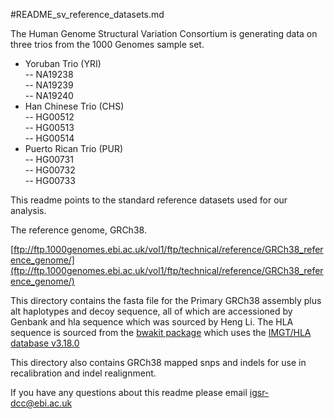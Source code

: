 #README_sv_reference_datasets.md

The Human Genome Structural Variation Consortium is generating data on three trios from the 1000 Genomes sample set.

- Yoruban Trio (YRI)  
-- NA19238  
-- NA19239  
-- NA19240  
- Han Chinese Trio (CHS)  
-- HG00512  
-- HG00513  
-- HG00514  
- Puerto Rican Trio (PUR)  
-- HG00731  
-- HG00732  
-- HG00733  

This readme points to the standard reference datasets used for our analysis.

The reference genome, GRCh38.

[ftp://ftp.1000genomes.ebi.ac.uk/vol1/ftp/technical/reference/GRCh38_reference_genome/](ftp://ftp.1000genomes.ebi.ac.uk/vol1/ftp/technical/reference/GRCh38_reference_genome/)

This directory contains the fasta file for the Primary GRCh38 assembly plus alt haplotypes and decoy sequence, all of which are accessioned by Genbank and hla sequence which was sourced by Heng Li. The HLA sequence is sourced from the [bwakit package](https://github.com/lh3/bwa/tree/master/bwakit) which uses the [IMGT/HLA database v3.18.0](https://www.ebi.ac.uk/ipd/imgt/hla/docs/version_r3180.html)

This directory also contains GRCh38 mapped snps and indels for use in recalibration and indel realignment.

If you have any questions about this readme please email igsr-dcc@ebi.ac.uk
